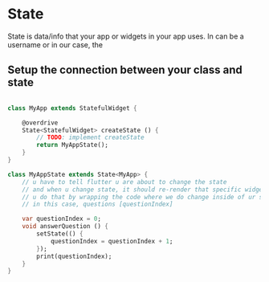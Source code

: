 # State

State is data/info that your app or widgets in your app uses. In can be a username or in our case, the

## Setup the connection between your class and state

```dart

class MyApp extends StatefulWidget {

    @overdrive
    State<StatefulWidget> createState () {
        // TODO: implement createState
        return MyAppState();
    }
}

class MyAppState extends State<MyApp> {
    // u have to tell flutter u are about to change the state
    // and when u change state, it should re-render that specific widget
    // u do that by wrapping the code where we do change inside of ur state, that's reflected in user interface
    // in this case, questions [questionIndex]

    var questionIndex = 0;
    void answerQuestion () {
        setState(() {
            questionIndex = questionIndex + 1;
        });
        print(questionIndex);
    }
}
```
